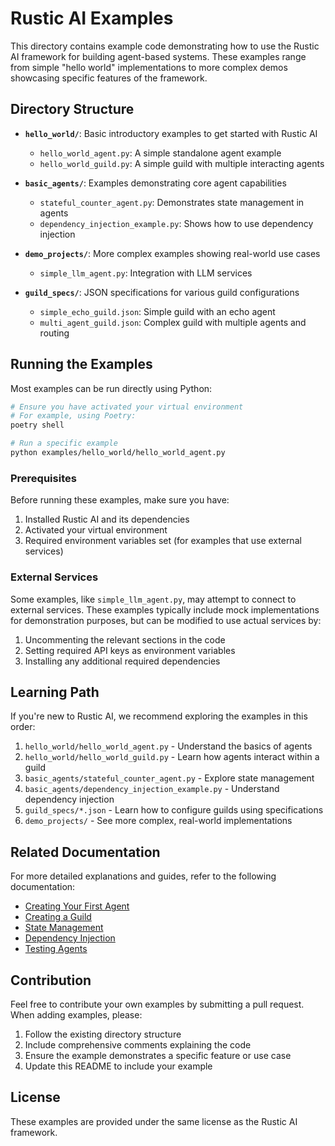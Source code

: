 # Rustic AI Examples

This directory contains example code demonstrating how to use the Rustic AI framework for building agent-based systems. These examples range from simple "hello world" implementations to more complex demos showcasing specific features of the framework.

## Directory Structure

- **`hello_world/`**: Basic introductory examples to get started with Rustic AI
  - `hello_world_agent.py`: A simple standalone agent example
  - `hello_world_guild.py`: A simple guild with multiple interacting agents

- **`basic_agents/`**: Examples demonstrating core agent capabilities
  - `stateful_counter_agent.py`: Demonstrates state management in agents
  - `dependency_injection_example.py`: Shows how to use dependency injection

- **`demo_projects/`**: More complex examples showing real-world use cases
  - `simple_llm_agent.py`: Integration with LLM services

- **`guild_specs/`**: JSON specifications for various guild configurations
  - `simple_echo_guild.json`: Simple guild with an echo agent
  - `multi_agent_guild.json`: Complex guild with multiple agents and routing

## Running the Examples

Most examples can be run directly using Python:

```bash
# Ensure you have activated your virtual environment
# For example, using Poetry:
poetry shell

# Run a specific example
python examples/hello_world/hello_world_agent.py
```

### Prerequisites

Before running these examples, make sure you have:

1. Installed Rustic AI and its dependencies
2. Activated your virtual environment
3. Required environment variables set (for examples that use external services)

### External Services

Some examples, like `simple_llm_agent.py`, may attempt to connect to external services. These examples typically include mock implementations for demonstration purposes, but can be modified to use actual services by:

1. Uncommenting the relevant sections in the code
2. Setting required API keys as environment variables
3. Installing any additional required dependencies

## Learning Path

If you're new to Rustic AI, we recommend exploring the examples in this order:

1. `hello_world/hello_world_agent.py` - Understand the basics of agents
2. `hello_world/hello_world_guild.py` - Learn how agents interact within a guild
3. `basic_agents/stateful_counter_agent.py` - Explore state management
4. `basic_agents/dependency_injection_example.py` - Understand dependency injection
5. `guild_specs/*.json` - Learn how to configure guilds using specifications
6. `demo_projects/` - See more complex, real-world implementations

## Related Documentation

For more detailed explanations and guides, refer to the following documentation:

- [Creating Your First Agent](../docs/howto/creating_your_first_agent.md)
- [Creating a Guild](../docs/howto/creating_a_guild.md)
- [State Management](../docs/howto/state_management.md)
- [Dependency Injection](../docs/howto/dependency_injection.md)
- [Testing Agents](../docs/howto/testing_agents.md)

## Contribution

Feel free to contribute your own examples by submitting a pull request. When adding examples, please:

1. Follow the existing directory structure
2. Include comprehensive comments explaining the code
3. Ensure the example demonstrates a specific feature or use case
4. Update this README to include your example

## License

These examples are provided under the same license as the Rustic AI framework. 
